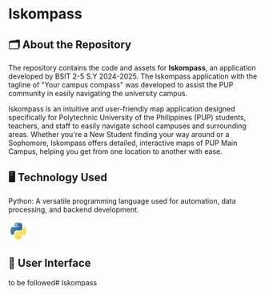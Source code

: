 # Iskompass

## 🗂️ About the Repository

The repository contains the code and assets for **Iskompass**, an application developed by BSIT 2-5 S.Y 2024-2025. The Iskompass application with the tagline of "Your campus compass" was developed to assist the PUP community in easily navigating the university campus.

Iskompass is an intuitive and user-friendly map application designed specifically for Polytechnic University of the Philippines (PUP) students, teachers, and staff to easily navigate school campuses and surrounding areas. Whether you're a New Student finding your way around or a Sophomore, Iskompass offers detailed, interactive maps of PUP Main Campus, helping you get from one location to another with ease.


## 🖥️ Technology Used 
Python: A versatile programming language used for automation, data processing, and backend development.  

<p align="left">
    <a href="https://www.python.org/" target="_blank" rel="noreferrer">
        <img src="https://raw.githubusercontent.com/devicons/devicon/master/icons/python/python-original.svg" alt="Python" width="40" height="40"/>
    </a>
</p>

## 📱 User Interface

to be followed# Iskompass
